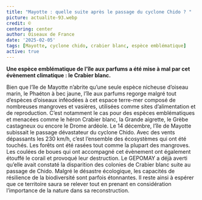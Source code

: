 ```yaml
---
title: "Mayotte : quelle suite après le passage du cyclone Chido ? "
picture: actualite-93.webp
credit: © 
centering: center
author: Oiseaux de France
date: '2025-02-05'
tags: [Mayotte, cyclone chido, crabier blanc, espèce emblématique]
active: true
---
```

**Une espèce emblématique de l'île aux parfums a été mise à mal par cet évènement climatique : le Crabier blanc.**

Bien que l’île de Mayotte n’abrite qu’une seule espèce nicheuse d’oiseau marin, le Phaéton à bec jaune, l’île aux parfums regorge malgré tout d’espèces d’oiseaux inféodées à cet espace terre-mer composé de nombreuses mangroves et vasières, utilisées comme sites d’alimentation et de reproduction. C’est notamment le cas pour des espèces emblématiques et menacées comme le héron Crabier blanc, la Grande aigrette, le Grèbe castagneux ou encore le Drome ardéole. 
Le 14 décembre, l’île de Mayotte subissait le passage dévastateur du cyclone Chido. Avec des vents dépassants les 230 km/h, c’est l’ensemble des écosystèmes qui ont été touchés. Les forêts ont été rasées tout comme la plupart des mangroves. Les coulées de boues qui ont accompagné cet évènement ont également étouffé le corail et provoqué leur destruction. Le GEPOMAY a déjà averti qu’elle avait constaté la disparition des colonies de Crabier blanc suite au passage de Chido. Malgré le désastre écologique, les capacités de résilience de la biodiversité sont parfois étonnantes. Il reste ainsi à espérer que ce territoire saura se relever tout en prenant en considération l’importance de la nature dans sa reconstruction. 



